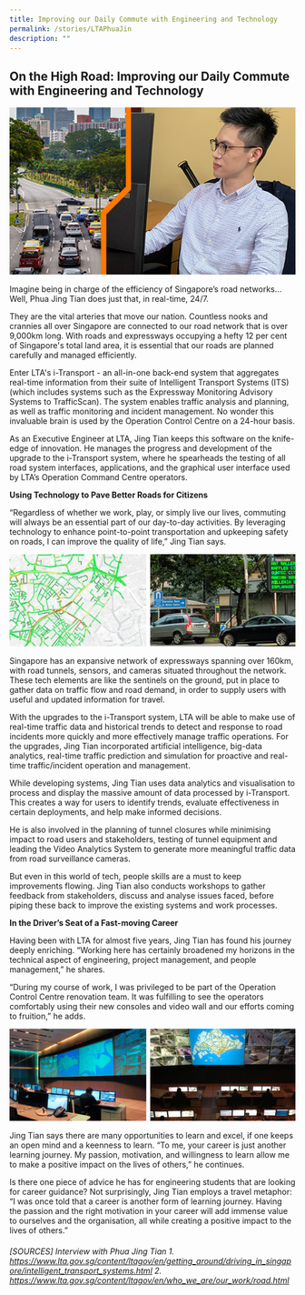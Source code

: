 ```yaml
---
title: Improving our Daily Commute with Engineering and Technology
permalink: /stories/LTAPhuaJin
description: ""
---
```

## On the High Road: Improving our Daily Commute with Engineering and Technology

![](/images/article-imageLTA-article-1.png)

Imagine being in charge of the efficiency of Singapore’s road networks… Well, Phua Jing Tian does just that, in real-time, 24/7. 

They are the vital arteries that move our nation. Countless nooks and crannies all over Singapore are connected to our road network that is over 9,000km long. With roads and expressways occupying a hefty 12 per cent of Singapore's total land area, it is essential that our roads are      planned carefully and managed efficiently. 

Enter LTA's i-Transport - an all-in-one back-end system that aggregates real-time information from their suite of Intelligent Transport Systems (ITS) (which includes systems such as the Expressway Monitoring Advisory Systems to TrafficScan). The system enables traffic analysis and planning, as well as traffic monitoring and incident management.  No wonder this invaluable brain is used by the Operation Control Centre on a 24-hour basis.

As an Executive Engineer at LTA, Jing Tian keeps this software on the knife-edge of innovation. He manages the progress and development of the upgrade to the i-Transport system, where he spearheads the testing of all road system interfaces, applications, and the graphical user interface used by LTA’s Operation Command Centre operators. 

**Using Technology to Pave Better Roads for Citizens**

“Regardless of whether we work, play, or simply live our lives, commuting will always be an essential part of our day-to-day activities. By leveraging technology to enhance point-to-point transportation and upkeeping safety on roads, I can improve the quality of life,” Jing Tian says. 

![](/images/article-imageLTA-article-3.png)

Singapore has an expansive network of expressways spanning over 160km, with road tunnels, sensors, and cameras situated throughout the network. These tech elements are like the sentinels on the ground, put in place to gather data on traffic flow and road demand, in order to supply users with useful and updated information for travel. 

With the upgrades to the i-Transport system, LTA will be able to make use of real-time traffic data and historical trends to detect and response to road incidents more quickly and more effectively manage traffic operations. For the upgrades, Jing Tian incorporated artificial intelligence, big-data analytics, real-time traffic prediction and simulation for proactive and real-time traffic/incident operation and management. 

While developing systems, Jing Tian uses data analytics and visualisation to process and display the massive amount of data processed by i-Transport. This creates a way for users to identify trends, evaluate effectiveness in certain deployments, and help make informed decisions.

He is also involved in the planning of tunnel closures while minimising impact to road users and stakeholders, testing of tunnel equipment and leading the Video Analytics System to generate more meaningful traffic data from road surveillance cameras.

But even in this world of tech, people skills are a must to keep improvements flowing. Jing Tian also conducts workshops to gather feedback from stakeholders, discuss and analyse issues faced, before piping these back to improve the existing systems and work processes.

**In the Driver’s Seat of a Fast-moving Career**

Having been with LTA for almost five years, Jing Tian has found his journey deeply enriching. “Working here has certainly broadened my horizons in the technical aspect of engineering, project management, and people management,” he shares.

“During my course of work, I was privileged to be part of the Operation Control Centre renovation team. It was fulfilling to see the operators comfortably using their new consoles and video wall and our efforts coming to fruition,” he adds.

![](/images/article-imageLTA-article-2.png)

Jing Tian says there are many opportunities to learn and excel, if one keeps an open mind and a keenness to learn. “To me, your career is just another learning journey. My passion, motivation, and willingness to learn allow me to make a positive impact on the lives of others,” he continues.

Is there one piece of advice he has for engineering students that are looking for career guidance? Not surprisingly, Jing Tian employs a travel metaphor: “I was once told that a career is another form of learning journey. Having the passion and the right motivation in your career will add immense value to ourselves and the organisation, all while creating a positive impact to the lives of others.” 

###### [SOURCES] Interview with Phua Jing Tian 1. https://www.lta.gov.sg/content/ltagov/en/getting_around/driving_in_singapore/intelligent_transport_systems.html 2. https://www.lta.gov.sg/content/ltagov/en/who_we_are/our_work/road.html